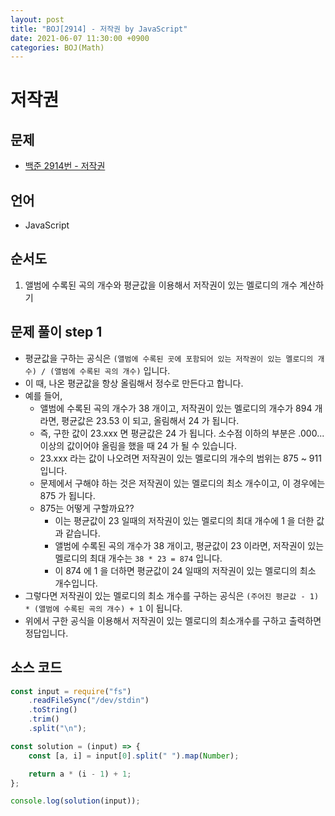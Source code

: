```yaml
---
layout: post
title: "BOJ[2914] - 저작권 by JavaScript"
date: 2021-06-07 11:30:00 +0900
categories: BOJ(Math)
---
```


# 저작권

## 문제

- [백준 2914번 - 저작권](https://www.acmicpc.net/problem/2914)

## 언어

- JavaScript

## 순서도

1. 앨범에 수록된 곡의 개수와 평균값을 이용해서 저작권이 있는 멜로디의 개수 계산하기

## 문제 풀이 step 1

- 평균값을 구하는 공식은 `(앨범에 수록된 곳에 포함되어 있는 저작권이 있는 멜로디의 개수) / (앨범에 수록된 곡의 개수)` 입니다.
- 이 때, 나온 평균값을 항상 올림해서 정수로 만든다고 합니다.
- 예를 들어,
  - 앨범에 수록된 곡의 개수가 38 개이고, 저작권이 있는 멜로디의 개수가 894 개라면, 평균값은 23.53 이 되고, 올림해서 24 가 됩니다.
  - 즉, 구한 값이 23.xxx 면 평균값은 24 가 됩니다. 소수점 이하의 부분은 .000... 이상의 값이어야 올림을 했을 때 24 가 될 수 있습니다.
  - 23.xxx 라는 값이 나오려면 저작권이 있는 멜로디의 개수의 범위는 875 ~ 911 입니다.
  - 문제에서 구해야 하는 것은 저작권이 있는 멜로디의 최소 개수이고, 이 경우에는 875 가 됩니다.
  - 875는 어떻게 구할까요??
    - 이는 평균값이 23 일때의 저작권이 있는 멜로디의 최대 개수에 1 을 더한 값과 같습니다.
    - 앨범에 수록된 곡의 개수가 38 개이고, 평균값이 23 이라면, 저작권이 있는 멜로디의 최대 개수는 `38 * 23 = 874` 입니다.
    - 이 874 에 1 을 더하면 평균값이 24 일때의 저작권이 있는 멜로디의 최소 개수입니다.
- 그렇다면 저작권이 있는 멜로디의 최소 개수를 구하는 공식은 `(주어진 평균값 - 1) * (앨범에 수록된 곡의 개수) + 1` 이 됩니다.
- 위에서 구한 공식을 이용해서 저작권이 있는 멜로디의 최소개수를 구하고 출력하면 정답입니다.

## 소스 코드

```jsx
const input = require("fs")
	.readFileSync("/dev/stdin")
	.toString()
	.trim()
	.split("\n");

const solution = (input) => {
	const [a, i] = input[0].split(" ").map(Number);

	return a * (i - 1) + 1;
};

console.log(solution(input));
```
